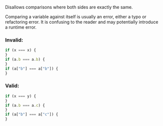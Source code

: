 Disallows comparisons where both sides are exactly the same.

Comparing a variable against itself is usually an error, either a typo or
refactoring error. It is confusing to the reader and may potentially introduce a
runtime error.

### Invalid:

```typescript
if (x === x) {
}
if (a.b === a.b) {
}
if (a["b"] === a["b"]) {
}
```

### Valid:

```typescript
if (x === y) {
}
if (a.b === a.c) {
}
if (a["b"] === a["c"]) {
}
```

